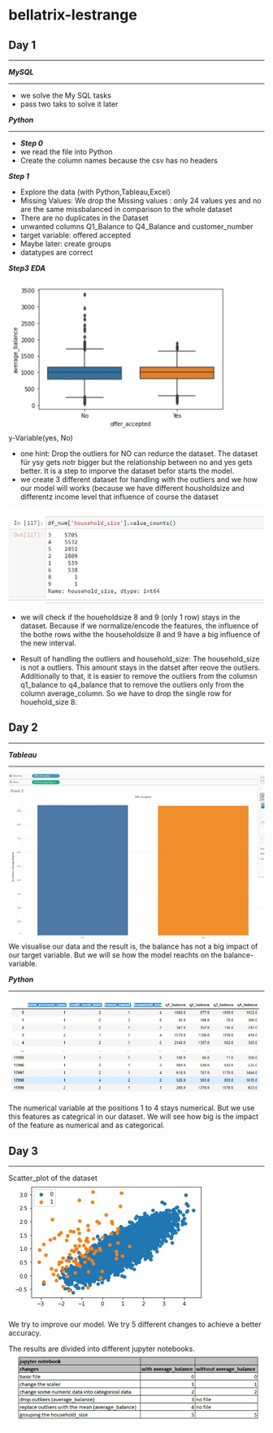 # bellatrix-lestrange

## Day 1
***

***MySQL***
***
- we solve the My SQL tasks
- pass two taks to solve it later

***Python***
***

- ***Step 0***
- we read the file into Python
- Create the column names because the csv has no headers

***Step 1***
- Explore the data (with Python,Tableau,Excel)
- Missing Values: We drop the Missing values : only 24 values yes and no are the same missbalanced in comparison to the whole dataset
- There are no duplicates in the Dataset
- unwanted columns Q1_Balance to Q4_Balance and customer_number
- target variable: offered accepted
- Maybe later: create groups
- datatypes are correct

***Step3***
***EDA***

![bild1](bild_1.JPG)
y-Variable(yes, No)
- one hint: Drop the outliers for NO can redurce the dataset. The dataset für ysy gets notr bigger but the relationship between no and yes gets better. It is a step to imporve the dataset befor starts the model.
- we create 3 different dataset for handling with the outliers and we how our model will works (because we have different housholdsize and differentz income level that influence of course the dataset

![bild_2](bild_2.JPG)
- we will check if the houeholdsize 8 and 9 (only 1 row) stays in the dataset. Because if we normalize/encode the features, the influence of the bothe rows withe the householdsize 8 and 9 have a big influence of the new interval.

- Result of handling the outliers and household_size: The household_size is not a outliers. This amount stays in the datset after reove the outliers. Additionally to that, it is easier to remove the outliers from the columsn q1_balance to q4_balance that to remove the outliers only from the column average_column. So we have to drop the single row for houehold_size 8.


## Day 2
***

***Tableau***
***
![bild_4](bild_4.JPG)
We visualise our data and the result is, the balance has not a big impact of our target variable. But we will se how the model reachts on the balance-variable.

***Python***
****

![bild_3](bild_3.JPG)

The numerical variable at the positions 1 to 4 stays numerical. But we use this features as categrical in our dataset. We will see how big is the impact of the feature as numerical and as categorical.


## Day 3
***
Scatter_plot of the dataset
![bild_6](bild_6.JPG)


We try to improve our model.
We try 5 different changes to achieve a better accuracy.

The results are divided into different jupyter notebooks.
![bild_5](bild_5.JPG)




